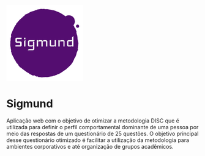 <img src="https://github.com/RicarteElias/Sigmund-Mobile/blob/master/app/assets/icons/icone-sigmund.png" width="200"/>

<h1>Sigmund</h1>

<p>Aplicação web com o objetivo de otimizar a metodologia DISC que é utilizada para definir o perfil comportamental dominante de uma 
pessoa por meio das respostas de um questionário de 25 questões. O objetivo principal desse questionário otimizado é facilitar a utilização da metodologia para ambientes corporativos e até organização de grupos acadêmicos.</p>
